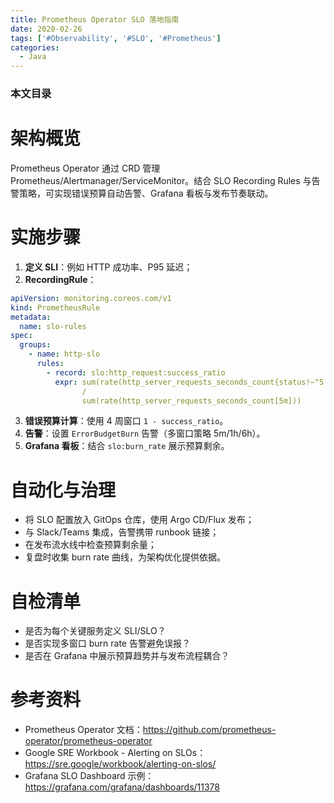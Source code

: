 ```yaml
---
title: Prometheus Operator SLO 落地指南
date: 2020-02-26
tags: ['#Observability', '#SLO', '#Prometheus']
categories:
  - Java
---
```


### 本文目录
<!-- toc -->

# 架构概览
Prometheus Operator 通过 CRD 管理 Prometheus/Alertmanager/ServiceMonitor。结合 SLO Recording Rules 与告警策略，可实现错误预算自动告警、Grafana 看板与发布节奏联动。

# 实施步骤
1. **定义 SLI**：例如 HTTP 成功率、P95 延迟；
2. **RecordingRule**：
```yaml
apiVersion: monitoring.coreos.com/v1
kind: PrometheusRule
metadata:
  name: slo-rules
spec:
  groups:
    - name: http-slo
      rules:
        - record: slo:http_request:success_ratio
          expr: sum(rate(http_server_requests_seconds_count{status!~"5.."}[5m]))
                /
                sum(rate(http_server_requests_seconds_count[5m]))
```
3. **错误预算计算**：使用 4 周窗口 `1 - success_ratio`。
4. **告警**：设置 `ErrorBudgetBurn` 告警（多窗口策略 5m/1h/6h）。
5. **Grafana 看板**：结合 `slo:burn_rate` 展示预算剩余。 

# 自动化与治理
- 将 SLO 配置放入 GitOps 仓库，使用 Argo CD/Flux 发布；
- 与 Slack/Teams 集成，告警携带 runbook 链接；
- 在发布流水线中检查预算剩余量；
- 复盘时收集 burn rate 曲线，为架构优化提供依据。

# 自检清单
- 是否为每个关键服务定义 SLI/SLO？
- 是否实现多窗口 burn rate 告警避免误报？
- 是否在 Grafana 中展示预算趋势并与发布流程耦合？

# 参考资料
- Prometheus Operator 文档：https://github.com/prometheus-operator/prometheus-operator
- Google SRE Workbook - Alerting on SLOs：https://sre.google/workbook/alerting-on-slos/
- Grafana SLO Dashboard 示例：https://grafana.com/grafana/dashboards/11378
